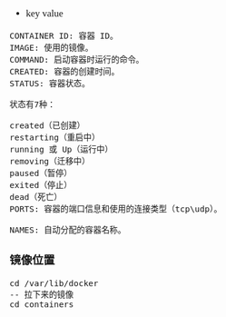 <span  style="font-family: Simsun,serif; font-size: 17px; ">


- key value
~~~
CONTAINER ID: 容器 ID。
IMAGE: 使用的镜像。
COMMAND: 启动容器时运行的命令。
CREATED: 容器的创建时间。
STATUS: 容器状态。

状态有7种：

created（已创建）
restarting（重启中）
running 或 Up（运行中）
removing（迁移中）
paused（暂停）
exited（停止）
dead（死亡）
PORTS: 容器的端口信息和使用的连接类型（tcp\udp）。

NAMES: 自动分配的容器名称。
~~~

### 镜像位置

~~~
cd /var/lib/docker
-- 拉下来的镜像
cd containers
~~~

</span>